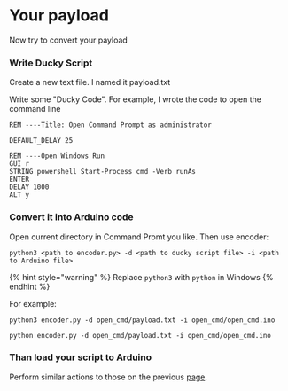 # Your payload

Now try to convert your payload

### Write Ducky Script

Create a new text file. I named it payload.txt

Write some "Ducky Code". For example, I wrote the code to open the command line

```
REM ----Title: Open Command Prompt as administrator

DEFAULT_DELAY 25

REM ----Open Windows Run
GUI r
STRING powershell Start-Process cmd -Verb runAs
ENTER
DELAY 1000
ALT y
```

### Convert it into Arduino code

Open current directory in Command Promt you like. Then use encoder:

```
python3 <path to encoder.py> -d <path to ducky script file> -i <path to Arduino file>
```

{% hint style="warning" %}
Replace `python3` with `python` in Windows
{% endhint %}

For example:

```
python3 encoder.py -d open_cmd/payload.txt -i open_cmd/open_cmd.ino
```

```
python encoder.py -d open_cmd/payload.txt -i open_cmd/open_cmd.ino
```

### Than load your script to Arduino

Perform similar actions to those on the previous [page](first-steps.md).
